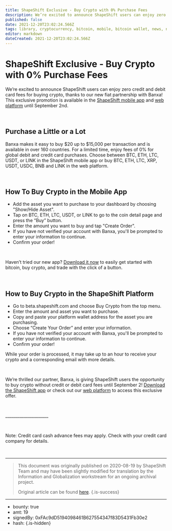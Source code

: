 ```yaml
---
title: ShapeShift Exclusive - Buy Crypto with 0% Purchase Fees
description: We’re excited to announce ShapeShift users can enjoy zero credit and debit card fees for buying crypto, thanks to our new fiat partnership ...
published: false
date: 2021-12-20T23:02:24.566Z
tags: library, cryptocurrency, bitcoin, mobile, bitcoin wallet, news, needs-review
editor: markdown
dateCreated: 2021-12-20T23:02:24.566Z
---
```


# ShapeShift Exclusive - Buy Crypto with 0% Purchase Fees

We’re excited to announce ShapeShift users can enjoy zero credit and debit card fees for buying crypto, thanks to our new fiat partnership with Banxa! This exclusive promotion is available in the [ShapeShift mobile app](https://app.adjust.com/gpizm4o?adgroup=zero_fee&deeplink=shapeshift%3A%2F%2F&fallback=https%3A%2F%2Fshapeshift.com%2Fdownload%3Fafil%3Dzero_fee) and [web platform](https://beta.shapeshift.com/?utm_source=ss_blog&utm_medium=ss_blog&utm_campaign=zero_fee) until September 2nd. 

<br/>

## Purchase a Little or a Lot

Banxa makes it easy to buy $20 up to $15,000 per transaction and is available in over 160 countries. For a limited time, enjoy fees of 0% for global debit and credit card purchases. Choose between BTC, ETH, LTC, USDT, or LINK in the ShapeShift mobile app or buy BTC, ETH, LTC, XRP, USDT, USDC, BNB and LINK in the web platform. 

<br/>

## How To Buy Crypto in the Mobile App

* Add the asset you want to purchase to your dashboard by choosing "Show/Hide Asset".
* Tap on BTC, ETH, LTC, USDT, or LINK to go to the coin detail page and press the “Buy” button.
* Enter the amount you want to buy and tap "Create Order".
* If you have not verified your account with Banxa, you'll be prompted to enter your information to continue.
* Confirm your order!

<br/>

Haven’t tried our new app? [Download it now](https://app.adjust.com/gpizm4o?adgroup=zero_fee&deeplink=shapeshift%3A%2F%2F&fallback=https%3A%2F%2Fshapeshift.com%2Fdownload%3Fafil%3Dzero_fee) to easily get started with bitcoin, buy crypto, and trade with the click of a button. 

<br/>

## How to Buy Crypto in the ShapeShift Platform

* Go to beta.shapeshift.com and choose Buy Crypto from the top menu.
* Enter the amount and asset you want to purchase.
* Copy and paste your platform wallet address for the asset you are purchasing.
* Choose “Create Your Order” and enter your information.
* If you have not verified your account with Banxa, you'll be prompted to enter your information to continue.
* Confirm your order!

While your order is processed, it may take up to an hour to receive your crypto and a corresponding email with more details.

<br/>

We’re thrilled our partner, Banxa, is giving ShapeShift users the opportunity to buy crypto without credit or debit card fees until September 2! [Download the ShapeShift app](https://app.adjust.com/gpizm4o?adgroup=zero_fee&deeplink=shapeshift%3A%2F%2F&fallback=https%3A%2F%2Fshapeshift.com%2Fdownload%3Fafil%3Dzero_fee) or check out our [web platform](https://beta.shapeshift.com/?utm_source=ss_blog&utm_medium=ss_blog&utm_campaign=zero_fee) to access this exclusive offer. 

<br/>

\_\_\_\_\_\_\_\_\_\_\_\_\_\_\_\_\_\_\_\_\_

<br/>

Note: Credit card cash advance fees may apply. Check with your credit card company for details.

<br/>

---

> This document was originally published on 2020-08-19 by ShapeShift Team and may have been slightly modified for translation by the Information and Globalization workstream for an ongoing archival project.
>
> Original article can be found [here](https://shapeshift.com/library/buy-crypto-with-0-fees).
{.is-success}

---

- bounty: true
- amt: 19
- signedBy: 0xFAc9dD5194098461B627554347f83D5431Fb30e2
- hash: 
{.is-hidden}